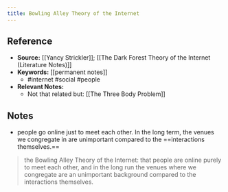```yaml
---
title: Bowling Alley Theory of the Internet
---
```

## Reference
- **Source:** [[Yancy Strickler]]; [[The Dark Forest Theory of the Internet (Literature Notes)]]
- **Keywords:** [[permanent notes]]
	- #internet #social #people 
- **Relevant Notes:**
	- Not that related but: [[The Three Body Problem]]
## Notes
- people go online just to meet each other. In the long term, the venues we congregate in are unimportant compared to the ==interactions themselves.==
 >  the Bowling Alley Theory of the Internet: that people are online purely to meet each other, and in the long run the venues where we congregate are an unimportant background compared to the interactions themselves.